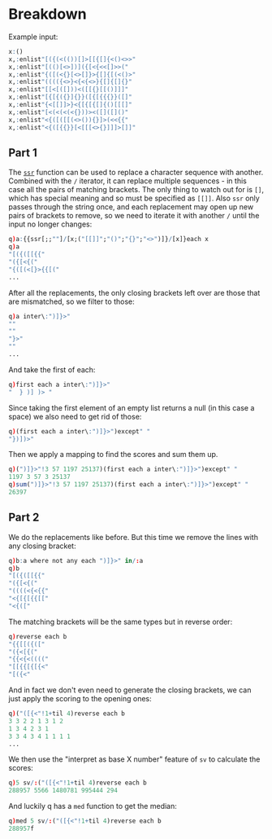 # Breakdown
Example input:
```q
x:()
x,:enlist"[({(<(())[]>[[{[]{<()<>>"
x,:enlist"[(()[<>])]({[<{<<[]>>("
x,:enlist"{([(<{}[<>[]}>{[]{[(<()>"
x,:enlist"(((({<>}<{<{<>}{[]{[]{}"
x,:enlist"[[<[([]))<([[{}[[()]]]"
x,:enlist"[{[{({}]{}}([{[{{{}}([]"
x,:enlist"{<[[]]>}<{[{[{[]{()[[[]"
x,:enlist"[<(<(<(<{}))><([]([]()"
x,:enlist"<{([([[(<>()){}]>(<<{{"
x,:enlist"<{([{{}}[<[[[<>{}]]]>[]]"
```

## Part 1
The [`ssr`](https://code.kx.com/q/ref/ss/#ssr) function can be used to replace a character sequence
with another. Combined with the `/` iterator, it can replace multiple sequences - in this case all
the pairs of matching brackets. The only thing to watch out for is `[]`, which has special meaning
and so must be specified as `[[]]`. Also `ssr` only passes through the string once, and each
replacement may open up new pairs of brackets to remove, so we need to iterate it with another `/`
until the input no longer changes:
```q
q)a:{{ssr[;;""]/[x;("[[]]";"()";"{}";"<>")]}/[x]}each x
q)a
"[({([[{{"
"({[<{("
"{([(<[}>{{[("
...
```
After all the replacements, the only closing brackets left over are those that are mismatched, so
we filter to those:
```q
q)a inter\:")]}>"
""
""
"}>"
""
...
```
And take the first of each:
```q
q)first each a inter\:")]}>"
"  } )] )> "
```
Since taking the first element of an empty list returns a null (in this case a space) we also need
to get rid of those:
```q
q)(first each a inter\:")]}>")except" "
"})])>"
```
Then we apply a mapping to find the scores and sum them up.
```q
q)(")]}>"!3 57 1197 25137)(first each a inter\:")]}>")except" "
1197 3 57 3 25137
q)sum(")]}>"!3 57 1197 25137)(first each a inter\:")]}>")except" "
26397
```

## Part 2
We do the replacements like before. But this time we remove the lines with any closing bracket:
```q
q)b:a where not any each ")]}>" in/:a
q)b
"[({([[{{"
"({[<{("
"((((<{<{{"
"<{[{[{{[["
"<{(["
```
The matching brackets will be the same types but in reverse order:
```q
q)reverse each b
"{{[[({(["
"({<[{("
"{{<{<(((("
"[[{{[{[{<"
"[({<"
```
And in fact we don't even need to generate the closing brackets, we can just apply the scoring to
the opening ones:
```q
q)("([{<"!1+til 4)reverse each b
3 3 2 2 1 3 1 2
1 3 4 2 3 1
3 3 4 3 4 1 1 1 1
...
```
We then use the "interpret as base X number" feature of `sv` to calculate the scores:
```q
q)5 sv/:("([{<"!1+til 4)reverse each b
288957 5566 1480781 995444 294
```
And luckily q has a `med` function to get the median:
```q
q)med 5 sv/:("([{<"!1+til 4)reverse each b
288957f
```
